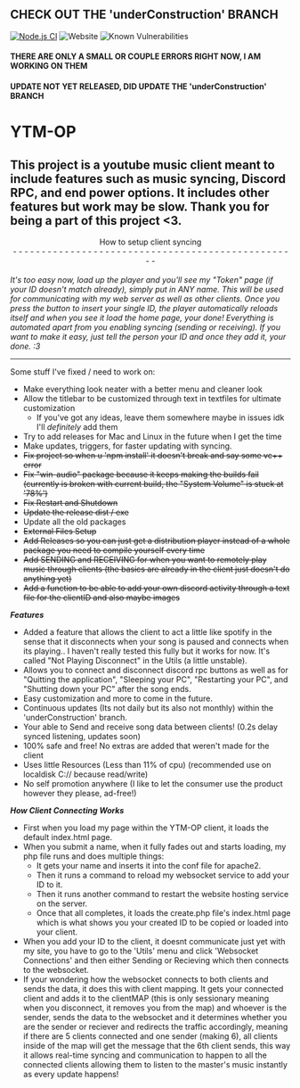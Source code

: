 <h2>CHECK OUT THE 'underConstruction' BRANCH</h2>

[![Node.js CI](https://github.com/FennBoii/YTM-OP/actions/workflows/node.js.yml/badge.svg)](https://github.com/FennBoii/YTM-OP/actions/workflows/node.js.yml) ![Website](https://img.shields.io/website?up_message=site%20UP&down_message=site%20DOWN&url=https%3A%2F%2Fgetname.ytmopdata.net%2F&label=Token%20Page%20-&labelColor=%23ff00ff&link=https%3A%2F%2Fgetname.ytmopdata.net%2F) ![Known Vulnerabilities](https://snyk.io/test/github/FennBoii/YTM-OP/badge.svg)

<h4>THERE ARE ONLY A SMALL OR COUPLE ERRORS RIGHT NOW, I AM WORKING ON THEM</h4>
<h4>UPDATE NOT YET RELEASED, DID UPDATE THE 'underConstruction' BRANCH</h4>

# YTM-OP
## This project is a youtube music client meant to include features such as music syncing, Discord RPC, and end power options. It includes other features but work may be slow. Thank you for being a part of this project <3.

<center>How to setup client syncing<br />
<center>- - - - - - - - - - - - - - - - - - - - - - - - - - - - - - - - - - - - - - - - - - - - - - - - - -</center></center><br />
<i>It's too easy now, load up the player and you'll see my "Token" page (if your ID doesn't match already), simply put in ANY name. This will be used for communicating with my web server as well as other clients. Once you press the button to insert your single ID, the player automatically reloads itself and when you see it load the home page, your done! Everything is automated apart from you enabling syncing (sending or receiving). If you want to make it easy, just tell the person your ID and once they add it, your done. :3</i>
<hr />
</center>
Some stuff I've fixed / need to work on:

- Make everything look neater with a better menu and cleaner look
- Allow the titlebar to be customized through text in textfiles for ultimate customization
    - If you've got any ideas, leave them somewhere maybe in issues idk I'll *definitely* add them
- Try to add releases for Mac and Linux in the future when I get the time
- Make updates, triggers, for faster updating with syncing.
- ~~Fix project so when u 'npm install' it doesn't break and say some vc++ error~~
- ~~Fix "win-audio" package because it keeps making the builds fail (currently is broken with current build, the "System Volume" is stuck at '78%')~~
- ~~Fix Restart and Shutdown~~
- ~~Update the release dist / exe~~
- Update all the old packages
- ~~External Files Setup~~
- <s>Add Releases so you can just get a distribution player instead of a whole package you need to compile yourself every time</s>
- ~~Add SENDING and RECEIVING for when you want to remotely play music through clients (the basics are already in the client just doesn't do anything yet)~~
- ~~Add a function to be able to add your own discord activity through a text file for the clientID and also maybe images~~

***Features***
- Added a feature that allows the client to act a little like spotify in the sense that it disconnects when your song is paused and connects when its playing.. I haven't really tested this fully but it works for now. It's called "Not Playing Disconnect" in the Utils (a little unstable).
- Allows you to connect and disconnect discord rpc buttons as well as for "Quitting the application", "Sleeping your PC", "Restarting your PC", and "Shutting down your PC" after the song ends.
- Easy customization and more to come in the future.
- Continuous updates (Its not daily but its also not monthly) within the 'underConstruction' branch.
- Your able to Send and receive song data between clients! (0.2s delay synced listening, updates soon)
- 100% safe and free! No extras are added that weren't made for the client
- Uses little Resources (Less than 11% of cpu) (recommended use on localdisk C:// because read/write)
- No self promotion anywhere (I like to let the consumer use the product however they please, ad-free!)
 
 ***How Client Connecting Works***
 - First when you load my page within the YTM-OP client, it loads the default index.html page.
 - When you submit a name, when it fully fades out and starts loading, my php file runs and does multiple things:
	 - It gets your name and inserts it into the conf file for apache2.
	 - Then it runs a command to reload my websocket service to add your ID to it.
	 - Then it runs another command to restart the website hosting service on the server.
	 - Once that all completes, it loads the create.php file's index.html page which is what shows you your created ID to be copied or loaded into your client.
 - When you add your ID to the client, it doesnt communicate just yet with my site, you have to go to the 'Utils' menu and click 'Websocket Connections' and then either Sending or Recieving which then connects to the websocket.
 - If your wondering how the websocket connects to both clients and sends the data, it does this with client mapping. It gets your connected client and adds it to the clientMAP (this is only sessionary meaning when you disconnect, it removes you from the map) and whoever is the sender, sends the data to the websocket and it determines whether you are the sender or reciever and redirects the traffic accordingly, meaning if there are 5 clients connected and one sender (making 6), all clients inside of the map will get the message that the 6th client sends, this way it allows real-time syncing and communication to happen to all the connected clients allowing them to listen to the master's music instantly as every update happens!
</center>
